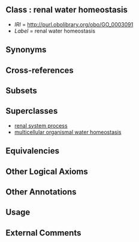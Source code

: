 
## Class : renal water homeostasis

 * *IRI* = http://purl.obolibrary.org/obo/GO_0003091
 * *Label* = renal water homeostasis

## Synonyms


## Cross-references


## Subsets


## Superclasses

 * [renal system process](../../GO/14/GO_0003014.md)
 * [multicellular organismal water homeostasis](../../GO/91/GO_0050891.md)

## Equivalencies


## Other Logical Axioms


## Other Annotations


## Usage


## External Comments

